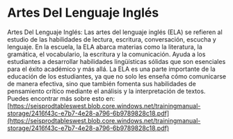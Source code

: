 # Artes Del Lenguaje Inglés
Artes Del Lenguaje Inglés: Las artes del lenguaje inglés (ELA) se refieren al estudio de las habilidades de lectura, escritura, conversación, escucha y lenguaje. En la escuela, la ELA abarca materias como la literatura, la gramática, el vocabulario, la escritura y la comunicación. Ayuda a los estudiantes a desarrollar habilidades lingüísticas sólidas que son esenciales para el éxito académico y más allá. La ELA es una parte importante de la educación de los estudiantes, ya que no solo les enseña cómo comunicarse de manera efectiva, sino que también fomenta sus habilidades de pensamiento crítico mediante el análisis y la interpretación de textos.
Puedes encontrar más sobre esto en: [https://seisprodtableswest.blob.core.windows.net/trainingmanual-storage/2416f43c-e7b7-4e28-a796-6b9789828c18.pdf](https://seisprodtableswest.blob.core.windows.net/trainingmanual-storage/2416f43c-e7b7-4e28-a796-6b9789828c18.pdf)